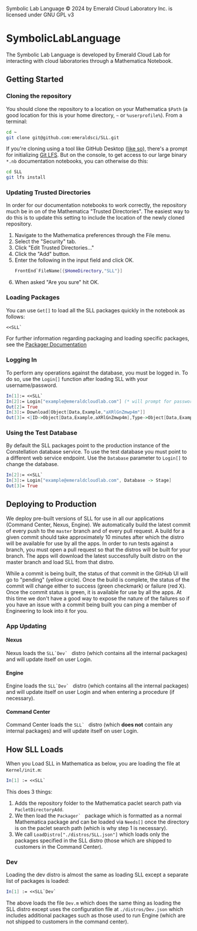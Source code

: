 Symbolic Lab Language © 2024 by Emerald Cloud Laboratory Inc. is licensed under GNU GPL v3 

# SymbolicLabLanguage

The Symbolic Lab Language is developed by Emerald Cloud Lab for interacting with cloud laboratories through a Mathematica Notebook. 

## Getting Started

### Cloning the repository

You should clone the repository to a location on your Mathematica `$Path` (a good location for this is your home directory, `~` or `%userprofile%`). From a terminal:

```sh
cd ~
git clone git@github.com:emeraldsci/SLL.git
```

If you're cloning using a tool like GitHub Desktop
([like so](https://github.com/emeraldsci/ecl/blob/develop/docs/github-desktop/cloning.md)), there's a prompt for initializing [Git LFS](https://git-lfs.github.com/).  But on the console, to get access to our large binary `*.nb` documentation notebooks, you can otherwise do this:

```sh
cd SLL
git lfs install
```


### Updating Trusted Directories

In order for our documentation notebooks to work correctly, the repository much be in on of the Mathematica "Trusted Directories". The easiest way to do this is to update this setting to include the location of the newly cloned repository.

1. Navigate to the Mathematica preferences through the File menu.
2. Select the "Security" tab.
3. Click "Edit Trusted Directories..."
4. Click the "Add" button.
5. Enter the following in the input field and click OK.
    ```Mathematica
    FrontEnd`FileName[{$HomeDirectory,"SLL"}]
    ```
6. When asked "Are you sure" hit OK.

### Loading Packages

You can use `Get[]` to load all the SLL packages quickly in the notebook as follows:

```Mathematica
<<SLL`
```

For further information regarding packaging and loading specific packages, see the [Packager Documentation](Packager/README.md)

### Logging In

To perform any operations against the database, you must be logged in. To do so, use the `Login[]` function after loading SLL with your username/password.

```Mathematica
In[1]:= <<SLL`
In[2]:= Login["example@emeraldcloudlab.com"] (* will prompt for password *)
Out[2]= True
In[3]:= Download[Object[Data,Example,"aXRlGnZmwp4m"]]
Out[3]= <|ID->Object[Data,Example,aXRlGnZmwp4m],Type->Object[Data,Example],Name->"My Favourite Object"|>
```

### Using the Test Database

By default the SLL packages point to the production instance of the Constellation database service. To use the test database you must point to a different web service endpoint. Use the `Database` parameter to `Login[]` to change the database.

```Mathematica
In[2]:= <<SLL`
In[3]:= Login["example@emeraldcloudlab.com", Database -> Stage]
Out[3]= True
```

## Deploying to Production

We deploy pre-built versions of SLL for use in all our applications (Command Center, Nexus, Engine). We automatically build the latest commit of every push to the `master` branch and of every pull request. A build for a given commit should take approximately 10 minutes after which the distro will be available for use by all the apps. In order to run tests against a branch, you must open a pull request so that the distros will be built for your branch. The apps will download the latest successfully built distro on the master branch and load SLL from that distro.

While a commit is being built, the status of that commit in the GitHub UI will go to "pending" (yellow circle). Once the build is complete, the status of the commit will change either to success (green checkmark) or failure (red X). Once the commit status is green, it is available for use by all the apps. At this time we don't have a good way to expose the nature of the failures so if you have an issue with a commit being built you can ping a member of Engineering to look into it for you.

### App Updating

#### Nexus

Nexus loads the ``SLL`Dev` `` distro (which contains all the internal packages) and will update itself on user Login.

#### Engine

Engine loads the ``SLL`Dev` `` distro (which contains all the internal packages) and will update itself on user Login and when entering a procedure (if necessary).

#### Command Center

Command Center loads the ``SLL` `` distro (which **does not** contain any internal packages) and will update itself on user Login.

## How SLL Loads

When you Load SLL in Mathematica as below, you are loading the file at `Kernel/init.m`:

```Mathematica
In[1] := <<SLL`
```

This does 3 things:

1. Adds the repository folder to the Mathematica paclet search path via `PacletDirectoryAdd`.
2. We then load the ``Packager` `` package which is formatted as a normal Mathematica package and can be loaded via `Needs[]` once the directory is on the paclet search path (which is why step 1 is necessary).
3. We call `LoadDistro["./distros/SLL.json"]` which loads only the packages specified in the SLL distro (those which are shipped to customers in the Command Center).

### Dev

Loading the dev distro is almost the same as loading SLL except a separate list of packages is loaded:

```Mathematica
In[1] := <<SLL`Dev`
```

The above loads the file `Dev.m` which does the same thing as loading the SLL distro except uses the configuration file at `./distros/Dev.json` which includes additional packages such as those used to run Engine (which are not shipped to customers in the command center).


